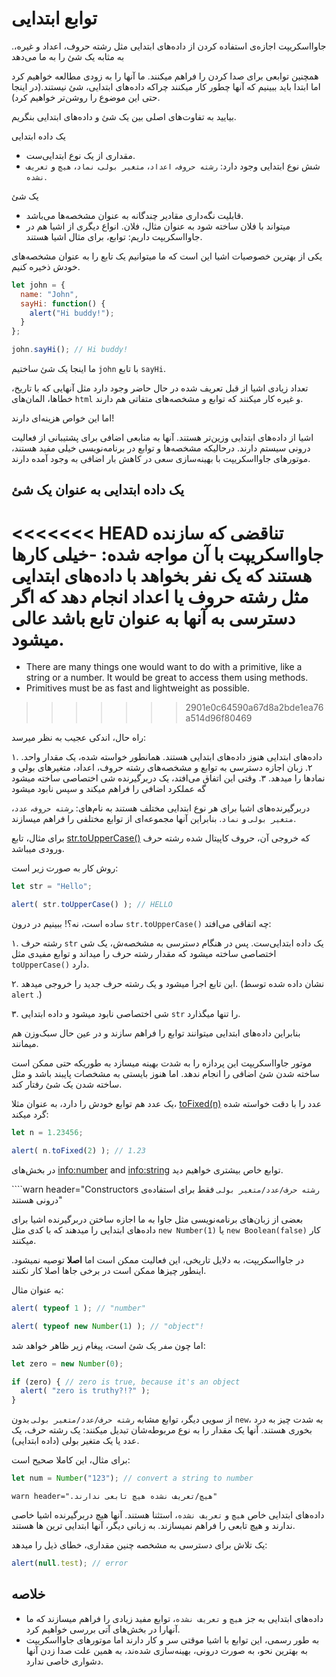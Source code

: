 # توابع ابتدایی

.جاوااسکریپت اجازه‌ی استفاده کردن از داده‌های ابتدایی مثل رشته حروف، اعداد و غیره، به مثابه یک شئ را به ما می‌دهد

همچنین توابعی برای صدا کردن را فراهم میکنند. ما آنها را به زودی مطالعه خواهیم کرد اما ابتدا باید ببینیم که آنها چطور کار میکنند چراکه داده‌های ابتدایی، شئ نیستند.(در اینجا حتی این موضوع را روشن‌تر خواهیم کرد).

بیایید به تفاوت‌های اصلی بین یک شئ و داده‌های ابتدایی بنگریم.

یک داده ابتدایی

- مقداری از یک نوع ابتدایی‌ست.
- شش نوع ابتدایی وجود دارد: `رشته حروف`، `اعداد`، `متغیر بولی`، `نماد`، `هیچ` و `تعریف نشده`.

یک شئ

- قابلیت نگه‌داری مقادیر چندگانه به عنوان مشخصه‌ها می‌باشد. 
- میتواند با فلان ساخته شود به عنوان مثال، فلان. انواع دیگری از اشیا هم در جاوااسکریپت داریم: توابع، برای مثال اشیا هستند.

یکی از بهترین خصوصیات اشیا این است که ما میتوانیم یک تابع را به عنوان مشخصه‌های خودش ذخیره کنیم.

```js run
let john = {
  name: "John",
  sayHi: function() {
    alert("Hi buddy!");
  }
};

john.sayHi(); // Hi buddy!
```

ما اینجا یک شئ ساختیم `john` با تابع `sayHi`.

تعداد زیادی اشیا از قبل تعریف شده در حال حاضر وجود دارد مثل آنهایی که با تاریخ، خطاها، المان‌های `html` و غیره کار میکنند که توابع و مشخصه‌های متفاتی هم دارند.

اما این خواص هزینه‌ای دارند!

اشیا از داده‌های ابتدایی وزین‌تر هستند. آنها به منابعی اضافی برای پشتیبانی از فعالیت درونی سیستم دارند. درحالیکه مشخصه‌ها و توابع در برنامه‌نویسی خیلی مفید هستند، موتور‌های جاوااسکریپت با بهینه‌سازی سعی در کاهش بار اضافی به وجود آمده دارند.

## یک داده‌ ابتدایی به عنوان یک شئ

<<<<<<< HEAD
تناقضی که سازنده جاوااسکریپت با آن مواجه شده:
-خیلی کارها هستند که یک نفر بخواهد با داده‌های ابتدایی مثل رشته حروف یا اعداد انجام دهد که اگر دسترسی به آنها به عنوان تابع باشد عالی میشود.
=======
- There are many things one would want to do with a primitive, like a string or a number. It would be great to access them using methods.
- Primitives must be as fast and lightweight as possible.
>>>>>>> 2901e0c64590a67d8a2bde1ea76a514d96f80469

راه حال، اندکی عجیب به نظر میرسد:

۱. داده‌های ابتدایی هنوز داده‌های ابتدایی هستند. همانطور خواسته شده، یک مقدار واحد.
۲. زبان اجازه دسترسی به توابع و مشخصه‌های رشته حروف، اعداد، متغیرهای بولی و نمادها را میدهد.
۳. وقتی این اتفاق می‌افتد، یک دربرگیرنده شی اختصاصی ساخته میشود گه عملکرد اضافی را فراهم میکند و سپس نابود میشود

دربرگیرنده‌های اشیا برای هر نوع ابتدایی مختلف هستند به نام‌های: ‍`رشته حروف`،‍ `عدد`، `متغیر بولی` و `نماد`. بنابراین آنها مجموعه‌ای از توابع مختلفی را فراهم میسازند.

برای مثال، تابع [str.toUpperCase()](https://developer.mozilla.org/en/docs/Web/JavaScript/Reference/Global_Objects/String/toUpperCase) که خروجی آن، حروف کاپیتال شده رشته حرف ورودی میباشد.

روش کار به صورت زیر است:

```js run
let str = "Hello";

alert( str.toUpperCase() ); // HELLO
```

ساده است، نه؟! ببینیم در درون `str.toUpperCase()` چه اتفاقی می‌افتد:


۱. رشته حرف `str` یک داده ابتدایی‌ست. پس در هنگام دسترسی به مشخصه‌ش، یک شی اختصاصی ساخته میشود که مقدار رشته حرف را میداند و توابع مفیدی مثل `toUpperCase()` دارد.

۲. این تابع اجرا میشود و یک رشته حرف جدید را خروجی میدهد. (نشان داده شده توسط `alert` .)

۳. شی اختصاصی نابود میشود و داده ابتدایی `str` را تنها میگذارد.

بنابراین داده‌های ابتدایی میتوانند توابع را فراهم سازند و در عین حال سبک‌وزن هم میمانند.

موتور جاوااسکریپت این پردازه را به شدت بهینه میسازد به طوریکه حتی ممکن است ساخته شدن شئ اضافی را انجام ندهد. اما هنوز بایستی به مشخصات پایبند باشد و مثل ساخته شدن یک شئ رفتار کند.

یک عدد هم توابع خودش را دارد، به عنوان مثلا، [toFixed(n)](https://developer.mozilla.org/en-US/docs/Web/JavaScript/Reference/Global_Objects/Number/toFixed) عدد را با دقت خواسته شده گرد میکند:

```js run
let n = 1.23456;

alert( n.toFixed(2) ); // 1.23
```

در بخش‌های <info:number> and <info:string> توابع خاص بیشتری خواهیم دید.

````warn header="Constructors `رشته حرف/عدد/متغیر بولی` فقط برای استفاده‌ی درونی هستند"

بعضی از زبان‌های برنامه‌نویسی مثل جاوا به ما اجازه ساختن دربرگیرنده اشیا برای داده‌های ابتدایی را میدهند که با کدی مثل `new Number(1)` یا  `new Boolean(false)` کار میکنند.

در جاوااسکریپت، به دلایل تاریخی، این فعالیت ممکن است اما **اصلا** توصیه نمیشود. اینطور چیزها ممکن است در برخی جاها اصلا کار نکنند.

به عنوان مثال:

```js run
alert( typeof 1 ); // "number"

alert( typeof new Number(1) ); // "object"!
```

اما چون `صفر` یک شئ است، پیغام زیر ظاهر خواهد شد:

```js run
let zero = new Number(0);

if (zero) { // zero is true, because it's an object
  alert( "zero is truthy?!?" );
}
```

از سویی دیگر، توابع مشابه  `رشته حرف/عدد/متغیر بولی` بدون `new`، به شدت چیز به درد بخوری هستند. آنها یک مقدار را به نوع مربوطه‌شان تبدیل میکنند: یک رشته حرف، یک عدد یا یک متغیر بولی
(داده ابتدایی).
 
برای مثال، این کاملا صحیح است:

```js
let num = Number("123"); // convert a string to number
```


````warn header=".هیچ/تعریف نشده هیچ تابعی ندارند"````

داده‌های ابتدایی خاص `هیچ` و `تعریف نشده`، استثنا هستند. آنها هیچ دربرگیرنده اشیا خاصی ندارند و هیچ تابعی را فراهم نمیسازند. به زبانی دیگر، آنها ابتدایی ترین ها هستند.

یک تلاش برای دسترسی به مشخصه چنین مقداری، خطای ذیل را میدهد:

```js run
alert(null.test); // error
````

## خلاصه

- داده‌های ابتدایی به جز `هیچ` و  `تعریف نشده`، توابع مفید زیادی را فراهم میسازند که ما آنهارا در بخش‌های آتی بررسی خواهیم کرد.
- به طور رسمی، این توابع با اشیا موقتی سر و کار دارند اما موتورهای جاوااسکریپت به بهترین نحو، به صورت درونی، بهینه‌سازی شده‌ند، به همین علت صدا زدن آنها دشواری خاصی ندارد.
